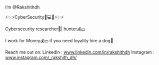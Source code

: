 I’m @Rakshithdh

⚡️✨⚡️CyberSecurity📲💻💵⚡️✨⚡️

Cybersecurity researcher💫| hunter💰💵

I work for Money💰💵 if you need loyality hire a dog🐩

Reach me out on: 
LinkedIn : www.linkedin.com/in/rakshithdh
Instagram : www.instagram.com/_rakshith_dh/
